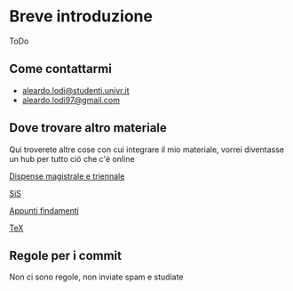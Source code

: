 # Breve introduzione

ToDo

## Come contattarmi

- <aleardo.lodi@studenti.univr.it>
- <aleardo.lodi97@gmail.com>

## Dove trovare altro materiale

Qui troverete altre cose con cui integrare il mio materiale, vorrei diventasse un hub per tutto ció che c'é online

[Dispense magistrale e triennale](https://github.com/davbianchi/dispense-info-univr)

[SiS](https://github.com/JackHack96/logic-synthesis)

[Appunti findamenti](https://github.com/JackHack96/Appunti-Fondamenti-Informatica)

[TeX](https://tex.stackexchange.com)

## Regole per i commit

Non ci sono regole, non inviate spam e studiate 
